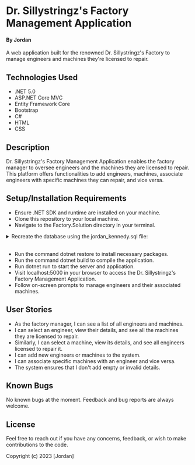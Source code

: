 # Dr. Sillystringz's Factory Management Application

#### By **Jordan**

A web application built for the renowned Dr. Sillystringz's Factory to manage engineers and machines they're licensed to repair.

## Technologies Used

- .NET 5.0
- ASP.NET Core MVC
- Entity Framework Core
- Bootstrap
- C#
- HTML
- CSS

## Description

Dr. Sillystringz's Factory Management Application enables the factory manager to oversee engineers and the machines they are licensed to repair. This platform offers functionalities to add engineers, machines, associate engineers with specific machines they can repair, and vice versa.

## Setup/Installation Requirements

- Ensure .NET SDK and runtime are installed on your machine.
- Clone this repository to your local machine.
- Navigate to the Factory.Solution directory in your terminal.

<details>
<summary>Recreate the database using the jordan_kennedy.sql file:</summary>

1. Open your preferred SQL platform (e.g., MySQL Workbench, SQL Server Management Studio).
2. Create a new database named factorydb.
3. Import the jordan_kennedy.sql file into this database to set up the tables and initial data.
4. Create an appsettings.json file in the Factory.Solution/Factory directory with the following content (adjust the connection string as needed based on your SQL setup):

```json
{
  "ConnectionStrings": {
    "DefaultConnection": "Server=localhost;Port=3306;database=factorydb;uid=YOUR_USERNAME;pwd=YOUR_PASSWORD;"
  }
}
```
Replace YOUR_USERNAME and YOUR_PASSWORD with your SQL server's username and password.

</details>
<br>

- Run the command dotnet restore to install necessary packages.
- Run the command dotnet build to compile the application.
- Run dotnet run to start the server and application.
- Visit localhost:5000 in your browser to access the Dr. Sillystringz's Factory Management Application.
- Follow on-screen prompts to manage engineers and their associated machines.

## User Stories

- As the factory manager, I can see a list of all engineers and machines.
- I can select an engineer, view their details, and see all the machines they are licensed to repair.
- Similarly, I can select a machine, view its details, and see all engineers licensed to repair it.
- I can add new engineers or machines to the system.
- I can associate specific machines with an engineer and vice versa.
- The system ensures that I don't add empty or invalid details.

## Known Bugs

No known bugs at the moment.
Feedback and bug reports are always welcome.

## License

Feel free to reach out if you have any concerns, feedback, or wish to make contributions to the code.

Copyright (c) 2023 [Jordan]